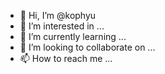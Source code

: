 - 👋 Hi, I’m @kophyu
- 👀 I’m interested in ...
- 🌱 I’m currently learning ...
- 💞️ I’m looking to collaborate on ...
- 📫 How to reach me ...

<!---
kophyu/kophyu is a ✨ special ✨ repository because its `README.md` (this file) appears on your GitHub profile.
You can click the Preview link to take a look at your changes.
--->
